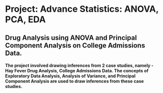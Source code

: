 # Project: Advance Statistics:  ANOVA, PCA, EDA

## Drug Analysis using ANOVA and Principal Component Analysis on College Admissions Data.

#### The project involved drawing inferences from 2 case studies, namely - Hay Fever Drug Analysis, College Admissions Data. The concepts of Exploratory Data Analysis, Analysis of Variance, and Principal Component Analysis are used to draw inferences from these case studies.



